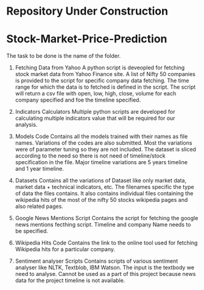 # Repository Under Construction
# Stock-Market-Price-Prediction

The task to be done is the name of the folder.

1. Fetching Data from Yahoo
	A python script is deveopled for fetching stock market data from Yahoo Finance site.
	A list of Nifty 50 companies is provided to the script for specific company data fetching.
	The time range for which the data is to fetched is defined in the script.
	The script will return a csv file with open, low, high, close, volume for each company specified and foe the timeline specified.

2. Indicators Calculators
	Multiple python scripts are developed for calculating multiple indicators value that will be required for our analysis.

3. Models Code
	Contains all the models trained with their names as file names. Variations of the codes are also submitted.
	Most the variations were of parameter tuning so they are not included.
	The dataset is sliced according to the need so there is not need of timeline/stock specification in the file.
	Major timeline variations are 5 years timeline and 1 year timeline.

4. Datasets
	Contains all the variations of Dataset like only market data, market data + technical indicators, etc. 
	The filenames specific the type of data the files contains.
	It also contains individual files containing the wikipedia hits of the most of the nifty 50 stocks wikipedia pages and also related pages.

5. Google News Mentions Script
	Contains the script for fetching the google news mentions fecthing script.
	Timeline and company Name needs to be specified.

6. Wikipedia Hits Code
	Contains the link to the online tool used for fetching Wikipedia hits for a particular company.

7. Sentiment analyser Scripts
	Contains scripts of various sentiment analyser like NLTK, Textblob, IBM Watson.
	The input is the textbody we need to analyse.
	Cannot be used as a part of this project because news data for the project timeline is not available.	
	
